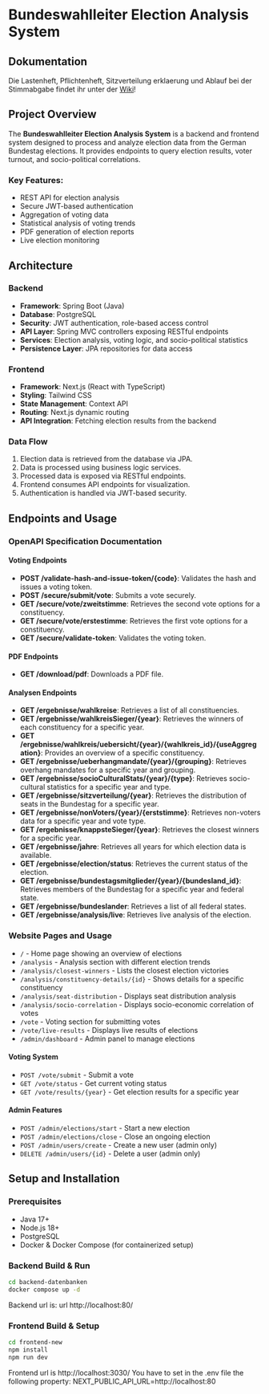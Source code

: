 # Bundeswahlleiter Election Analysis System

## Dokumentation

Die Lastenheft, Pflichtenheft, Sitzverteilung erklaerung und Ablauf bei der Stimmabgabe findet ihr unter der [Wiki](../../wikis/home)!

## Project Overview

The **Bundeswahlleiter Election Analysis System** is a backend and frontend system designed to process and analyze election data from the German Bundestag elections. It provides endpoints to query election results, voter turnout, and socio-political correlations.

### Key Features:
- REST API for election analysis
- Secure JWT-based authentication
- Aggregation of voting data
- Statistical analysis of voting trends
- PDF generation of election reports
- Live election monitoring

## Architecture

### Backend
- **Framework**: Spring Boot (Java)
- **Database**: PostgreSQL
- **Security**: JWT authentication, role-based access control
- **API Layer**: Spring MVC controllers exposing RESTful endpoints
- **Services**: Election analysis, voting logic, and socio-political statistics
- **Persistence Layer**: JPA repositories for data access

### Frontend
- **Framework**: Next.js (React with TypeScript)
- **Styling**: Tailwind CSS
- **State Management**: Context API
- **Routing**: Next.js dynamic routing
- **API Integration**: Fetching election results from the backend

### Data Flow
1. Election data is retrieved from the database via JPA.
2. Data is processed using business logic services.
3. Processed data is exposed via RESTful endpoints.
4. Frontend consumes API endpoints for visualization.
5. Authentication is handled via JWT-based security.

## Endpoints and Usage

### OpenAPI Specification Documentation

#### Voting Endpoints

- **POST /validate-hash-and-issue-token/{code}**: Validates the hash and issues a voting token.
- **POST /secure/submit/vote**: Submits a vote securely.
- **GET /secure/vote/zweitstimme**: Retrieves the second vote options for a constituency.
- **GET /secure/vote/erstestimme**: Retrieves the first vote options for a constituency.
- **GET /secure/validate-token**: Validates the voting token.

#### PDF Endpoints

- **GET /download/pdf**: Downloads a PDF file.

#### Analysen Endpoints

- **GET /ergebnisse/wahlkreise**: Retrieves a list of all constituencies.
- **GET /ergebnisse/wahlkreisSieger/{year}**: Retrieves the winners of each constituency for a specific year.
- **GET /ergebnisse/wahlkreis/uebersicht/{year}/{wahlkreis_id}/{useAggregation}**: Provides an overview of a specific constituency.
- **GET /ergebnisse/ueberhangmandate/{year}/{grouping}**: Retrieves overhang mandates for a specific year and grouping.
- **GET /ergebnisse/socioCulturalStats/{year}/{type}**: Retrieves socio-cultural statistics for a specific year and type.
- **GET /ergebnisse/sitzverteilung/{year}**: Retrieves the distribution of seats in the Bundestag for a specific year.
- **GET /ergebnisse/nonVoters/{year}/{erststimme}**: Retrieves non-voters data for a specific year and vote type.
- **GET /ergebnisse/knappsteSieger/{year}**: Retrieves the closest winners for a specific year.
- **GET /ergebnisse/jahre**: Retrieves all years for which election data is available.
- **GET /ergebnisse/election/status**: Retrieves the current status of the election.
- **GET /ergebnisse/bundestagsmitglieder/{year}/{bundesland_id}**: Retrieves members of the Bundestag for a specific year and federal state.
- **GET /ergebnisse/bundeslander**: Retrieves a list of all federal states.
- **GET /ergebnisse/analysis/live**: Retrieves live analysis of the election.

### Website Pages and Usage
- `/` - Home page showing an overview of elections
- `/analysis` - Analysis section with different election trends
- `/analysis/closest-winners` - Lists the closest election victories
- `/analysis/constituency-details/{id}` - Shows details for a specific constituency
- `/analysis/seat-distribution` - Displays seat distribution analysis
- `/analysis/socio-correlation` - Displays socio-economic correlation of votes
- `/vote` - Voting section for submitting votes
- `/vote/live-results` - Displays live results of elections
- `/admin/dashboard` - Admin panel to manage elections

#### Voting System
- `POST /vote/submit` - Submit a vote
- `GET /vote/status` - Get current voting status
- `GET /vote/results/{year}` - Get election results for a specific year

#### Admin Features
- `POST /admin/elections/start` - Start a new election
- `POST /admin/elections/close` - Close an ongoing election
- `POST /admin/users/create` - Create a new user (admin only)
- `DELETE /admin/users/{id}` - Delete a user (admin only)

## Setup and Installation

### Prerequisites
- Java 17+
- Node.js 18+
- PostgreSQL
- Docker & Docker Compose (for containerized setup)

### Backend Build & Run
```bash
cd backend-datenbanken
docker compose up -d
```
Backend url is: url http://localhost:80/

### Frontend Build & Setup
```bash
cd frontend-new
npm install
npm run dev
```
Frontend url is http://localhost:3030/
You have to set in the .env file the following property: NEXT_PUBLIC_API_URL=http://localhost:80
